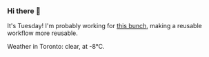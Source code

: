 ### Hi there :wave:

It's Tuesday! I'm probably working for [this bunch](https://github.com/kohofinancial), making a reusable workflow more reusable.

Weather in Toronto: clear, at -8°C.
